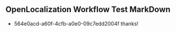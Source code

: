 ## OpenLocalization Workflow Test MarkDown
* 564e0acd-a60f-4cfb-a0e0-09c7edd2004f thanks!

<!--HONumber=Jul16_HO4-->


